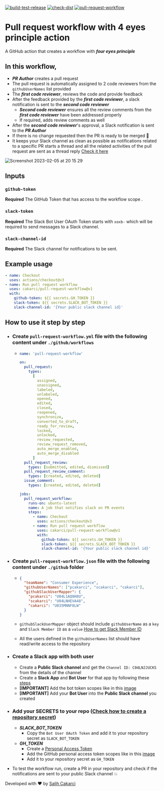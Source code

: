 [![build-test-release](https://github.com/cakarci/pull-request-workflow/actions/workflows/build-test-release.yml/badge.svg)](https://github.com/cakarci/pull-request-workflow/actions/workflows/build-test-release.yml) [![check-dist](https://github.com/cakarci/pull-request-workflow/actions/workflows/check-dist.yml/badge.svg)](https://github.com/cakarci/pull-request-workflow/actions/workflows/check-dist.yml) [![pull-request-workflow](https://github.com/cakarci/pull-request-workflow/actions/workflows/pull-request-workflow.yml/badge.svg)](https://github.com/cakarci/pull-request-workflow/actions/workflows/pull-request-workflow.yml)

# Pull request workflow with 4 eyes principle action

A GitHub action that creates a workflow with **_four eyes principle_**

## In this workflow,

- **_PR Author_** creates a pull request
- The pull request is automatically assigned to 2 code reviewers from the `githubUserNames` list provided
- The **_first code reviewer_**, reviews the code and provide feedback
- After the feedback provided by the **_first code reviewer_**, a slack notification is sent to the **_second code reviewer_**
  - **_Second code reviewer_** ensures all the review comments from the **_first code reviewer_** have been addressed properly
  - If required, adds review comments as well
- After the **_second code reviewer_**'s approval, a Slack notification is sent to the **_PR Author_**
- If there is no change requested then the PR is ready to be merged :rocket:
- It keeps your Slack channel as clean as possible as notifications related to a specific PR starts a thread and all the related activities of the pull request are sent as a thread reply [Check it here](https://user-images.githubusercontent.com/4185569/214591718-d3e19dbe-2603-4451-8fea-30576ec50993.png)

![Screenshot 2023-02-05 at 20 15 29](https://user-images.githubusercontent.com/4185569/216840005-7a055f42-9afa-44f8-924f-b1a87c76b469.png)


## Inputs

### `github-token`

**Required** The GitHub Token that has access to the workflow scope .

### `slack-token`

**Required** The Slack Bot User OAuth Token starts with `xoxb-` which will be required to send messages to a Slack channel.

### `slack-channel-id`

**Required** The Slack channel for notifications to be sent.

## Example usage

```yaml
- name: Checkout
  uses: actions/checkout@v3
- name: Run pull request workflow
  uses: cakarci/pull-request-workflow@v1
  with:
    github-token: ${{ secrets.GH_TOKEN }}
    slack-token: ${{ secrets.SLACK_BOT_TOKEN }}
    slack-channel-id: '{Your public slack channel id}'
```

## How to use it step by step

- ### Create `pull-request-workflow.yml` file with the following content under `./github/workflows`

  - ```yaml
    name: 'pull-request-workflow'

    on:
      pull_request:
        types:
          [
            assigned,
            unassigned,
            labeled,
            unlabeled,
            opened,
            edited,
            closed,
            reopened,
            synchronize,
            converted_to_draft,
            ready_for_review,
            locked,
            unlocked,
            review_requested,
            review_request_removed,
            auto_merge_enabled,
            auto_merge_disabled
          ]
      pull_request_review:
        types: [submitted, edited, dismissed]
      pull_request_review_comment:
        types: [created, edited, deleted]
      issue_comment:
        types: [created, edited, deleted]

    jobs:
      pull_request_workflow:
        runs-on: ubuntu-latest
        name: A job that notifies slack on PR events
        steps:
          - name: Checkout
            uses: actions/checkout@v3
          - name: Run pull request workflow
            uses: cakarci/pull-request-workflow@v1
            with:
              github-token: ${{ secrets.GH_TOKEN }}
              slack-token: ${{ secrets.SLACK_BOT_TOKEN }}
              slack-channel-id: '{Your public slack channel id}'
    ```

- ### Create `pull-request-workflow.json` file with the following content under `./github` folder

  - ```json
    {
      "teamName": "Consumer Experience",
      "githubUserNames": ["pcakarci", "scakarci", "cakarci"],
      "githubSlackUserMapper": {
        "pcakarci": "U04L1AQ8H8U",
        "scakarci": "U04LNHEVA48",
        "cakarci": "U035MNNF8LW"
      }
    }
    ```

  - `githubSlackUserMapper` object should include `githubUserName` as a `key` and `Slack Member ID` as a `value` [How to get Slack Member ID](https://user-images.githubusercontent.com/4185569/216829550-be52aa6e-4d01-4e98-b5f5-5f27d63cb431.png)
  - All the users defined in the `githubUserNames` list should have read/write access to the repository

- ### Create a Slack app with both user
  - Create a **Public Slack channel** and get the `Channel ID: C04LNJJUCKS` from the details of the channel
  - Create a **Slack App** and **Bot User** for that app by following these [steps](https://slack.com/help/articles/115005265703-Create-a-bot-for-your-workspace#add-a-bot-user)
  - **[IMPORTANT]** Add the bot token scopes like in this [image](https://user-images.githubusercontent.com/4185569/214593602-0a238d97-a5bf-4fb7-9d59-8e1230f15a6c.png)
  - **[IMPORTANT]** Add your **Bot User** into the **Public Slack channel** you created
- ### Add your **SECRETS** to your repo ([Check how to create a repository secret](https://docs.github.com/en/actions/security-guides/encrypted-secrets#creating-encrypted-secrets-for-a-repository))
  - **_SLACK_BOT_TOKEN_**
    - Copy the `Bot User OAuth Token` and add it to your repository secret as `SLACK_BOT_TOKEN`
  - **_GH_TOKEN_**
    - Create a [Personal Access Token](https://docs.github.com/en/enterprise-server@3.4/authentication/keeping-your-account-and-data-secure/creating-a-personal-access-token#creating-a-personal-access-token)
    - Add the GitHub personal access token scopes like in this [image](https://user-images.githubusercontent.com/4185569/214594384-23868a6b-e6d1-4119-b9bd-a2d5c20e3bfd.png)
    - Add it to your repository secret as `GH_TOKEN`
- To test the workflow run, create a PR in your repository and check if the notifications are sent to your public Slack channel :boom:

Developed with ❤️ by [Salih Cakarci](https://github.com/cakarci)
